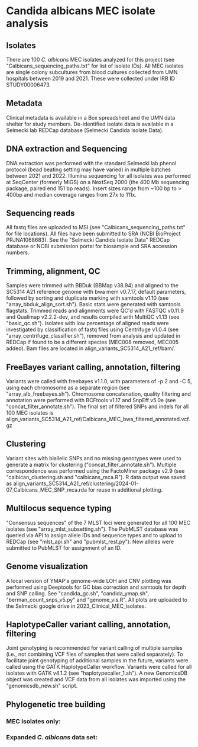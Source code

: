 # Candida albicans MEC isolate analysis

## Isolates
There are 100 *C. albicans* MEC isolates analyzed for this project (see
"Calbicans_sequencing_paths.txt" for list of isolate IDs). All MEC isolates are
single colony subcultures from blood cultures collected from UMN hospitals
between 2019 and 2021. These were collected under IRB ID STUDY00006473.

## Metadata
Clinical metadata is available in a Box spreadsheet and the UMN data shelter
for study members. De-identified isolate data is available in a Selmecki lab
REDCap database (Selmecki Candida Isolate Data).

## DNA extraction and Sequencing
DNA extraction was performed with the standard Selmecki lab phenol protocol
(bead beating setting may have varied) in multiple batches between 2021 and
2022.
Illumina sequencing for all isolates was performed at SeqCenter (formerly MiGS)
on a NextSeq 2000 (the 400 Mb sequencing package, paired end 151 bp reads).
Insert sizes range from ~100 bp to > 400bp and median coverage ranges from 27x
to 111x.

## Sequencing reads
All fastq files are uploaded to MSI (see "Calbicans_sequencing_paths.txt" for
file locations). All files have been submitted to SRA (NCBI BioProject
PRJNA1068683). See the "Selmecki Candida Isolate Data" REDCap database or NCBI 
submission portal for biosample and SRA accession numbers.

## Trimming, alignment, QC
Samples were trimmed with BBDuk (BBMap v38.94) and aligned to the SC5314 A21
reference genome with bwa mem v0.7.17, default parameters, followed by sorting
and duplicate marking with samtools v1.10 (see "array_bbduk_align_sort.sh").
Basic stats were generated with samtools flagstats. Trimmed reads and
alignments were QC'd with FASTQC v0.11.9  and Qualimap v2.2.2-dev, and results
compiled with MultiQC v1.13 (see "basic_qc.sh").
Isolates with low percentage of aligned reads were investigated by
classification of fastq files using Centrifuge v1.0.4 (see
"array_centrifuge_classifier.sh"), removed from analysis and updated in REDCap
if found to be a different species (MEC008 removed, MEC005 added).
Bam files are located in align_variants_SC5314_A21_ref/bam/.

## FreeBayes variant calling, annotation, filtering
Variants were called with freebayes v1.1.0, with parameters of -p 2 and -C 5,
using each chromosome as a separate region (see "array_alb_freebayes.sh").
Chromosome concatenation, quality filtering and annotation were performed with
BCFtools v1.17 and SnpEff v5.0e (see "concat_filter_annotate.sh").
The final set of filtered SNPs and indels for all 100 MEC isolates is
align_variants_SC5314_A21_ref/Calbicans_MEC_bwa_filtered_annotated.vcf.gz

## Clustering
Variant sites with biallelic SNPs and no missing genotypes were used to
generate a matrix for clustering ("concat_filter_annotate.sh"). Multiple
correspondence was performed using the FactoMiner package v2.9 (see
"calbican_clustering.sh and "calbicans_mca.R"). R data output was saved as
align_variants_SC5314_A21_ref/clustering/2024-01-07_Calbicans_MEC_SNP_mca.rda
for reuse in additional plotting.

## Multilocus sequence typing
"Consensus sequences" of the 7 MLST loci were generated for all 100 MEC isolates
(see "array_mlst_subsetting.sh"). The PubMLST database was queried via API to
assign allele IDs and sequence types and to upload to REDCap (see "mlst_api.sh"
and "pubmlst_rest.py"). New alleles were submitted to PubMLST for assignment of
an ID.

## Genome visualization
A local version of YMAP's genome-wide LOH and CNV plotting was performed  using
Deeptools for GC bias correction and samtools for depth and SNP calling. See
"candida_gc.sh", "candida_ymap.sh", "berman_count_snps_v5.py" and
"genome_vis.R". All plots are uploaded to the Selmecki google drive in
2023_Clinical_MEC_isolates.

## HaplotypeCaller variant calling, annotation, filtering
Joint genotyping is recommended for variant calling of multiple samples (i.e.,
not combining VCF files of samples that were called separately). To facilitate
joint genotyping of additional samples in the future, variants were called using the GATK
HaplotypeCaller workflow. Variants were called for all isolates with GATK
v4.1.2 (see "haplotypecaller_1.sh"). A new GenomicsDB object was created and
VCF data from all isolates was imported using the "genomicsdb_new.sh" script.

## Phylogenetic tree building
### MEC isolates only:

### Expanded *C. albicans* data set:


